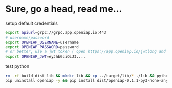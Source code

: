 # Sure, go a head, read me...
setup default credentials
```bash
export apiurl=grpc://grpc.app.openiap.io:443
# username/password
export OPENIAP_USERNAME=username
export OPENIAP_PASSWORD=password
# or better, use a jwt token ( open https://app.openiap.io/jwtlong and copy the jwt value)
export OPENIAP_JWT=eyJhbGciOiJI....
```

test python
```bash
rm -rf build dist lib && mkdir lib && cp ../target/lib/* ./lib && python -m build --wheel
pip uninstall openiap -y && pip install dist/openiap-0.1.1-py3-none-any.whl && python test.py
```